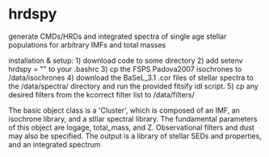 hrdspy
======

generate CMDs/HRDs and integrated spectra of single age stellar populations
for arbitrary IMFs and total masses


installation & setup:
	1) download code to some directory <hdir>
	2) add setenv hrdspy = "<hdir>" to your .bashrc
	3) cp the FSPS Padova2007 isochrones to <hdir>/data/isochrones
	4) download the BaSeL_3.1 .cor files of stellar spectra to the 
	  <hdir>/data/spectra/ directory and run the provided fitsify 
	  idl script.
	5) cp any desired filters from the kcorrect filter list to 
	  <hdir>/data/filters/

The basic object class is a 'Cluster', which is composed of an IMF, an isochrone library, and a stllar spectral library.  The fundamental parameters of this object are logage, total_mass, and Z.  Observational filters and dust may also be specified. The output is a library of stellar SEDs and properties, and an integrated spectrum



